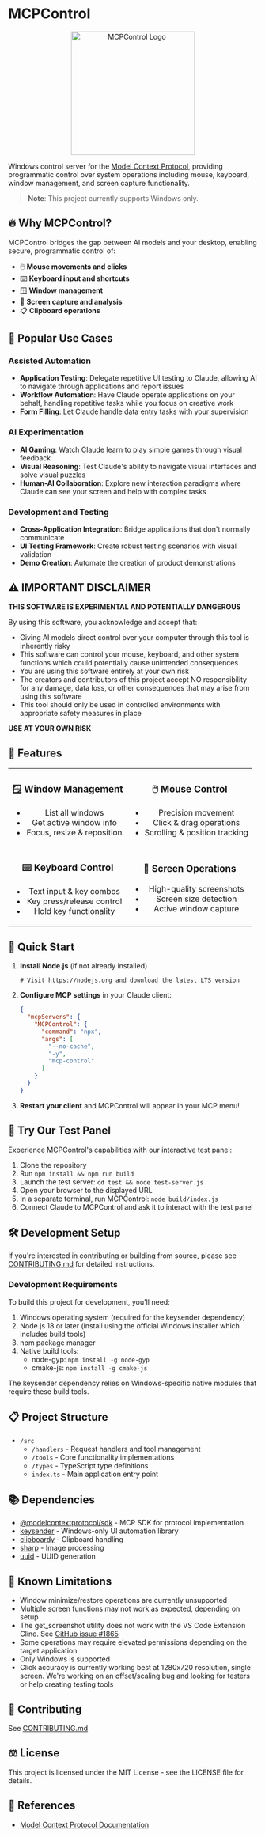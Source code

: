 # MCPControl

<p align="center">
  <img src="https://raw.githubusercontent.com/Cheffromspace/MCPControl/assets/logo/mcpcontrol-logo.png" alt="MCPControl Logo" width="250">
</p>

Windows control server for the [Model Context Protocol](https://modelcontextprotocol.github.io/), providing programmatic control over system operations including mouse, keyboard, window management, and screen capture functionality.

> **Note**: This project currently supports Windows only.

## 🔥 Why MCPControl?

MCPControl bridges the gap between AI models and your desktop, enabling secure, programmatic control of:

- 🖱️ **Mouse movements and clicks**
- ⌨️ **Keyboard input and shortcuts**
- 🪟 **Window management**
- 📸 **Screen capture and analysis**
- 📋 **Clipboard operations**

## 🚀 Popular Use Cases

### Assisted Automation

- **Application Testing**: Delegate repetitive UI testing to Claude, allowing AI to navigate through applications and report issues
- **Workflow Automation**: Have Claude operate applications on your behalf, handling repetitive tasks while you focus on creative work
- **Form Filling**: Let Claude handle data entry tasks with your supervision

### AI Experimentation

- **AI Gaming**: Watch Claude learn to play simple games through visual feedback
- **Visual Reasoning**: Test Claude's ability to navigate visual interfaces and solve visual puzzles
- **Human-AI Collaboration**: Explore new interaction paradigms where Claude can see your screen and help with complex tasks

### Development and Testing

- **Cross-Application Integration**: Bridge applications that don't normally communicate
- **UI Testing Framework**: Create robust testing scenarios with visual validation
- **Demo Creation**: Automate the creation of product demonstrations

## ⚠️ IMPORTANT DISCLAIMER

**THIS SOFTWARE IS EXPERIMENTAL AND POTENTIALLY DANGEROUS**

By using this software, you acknowledge and accept that:

- Giving AI models direct control over your computer through this tool is inherently risky
- This software can control your mouse, keyboard, and other system functions which could potentially cause unintended consequences
- You are using this software entirely at your own risk
- The creators and contributors of this project accept NO responsibility for any damage, data loss, or other consequences that may arise from using this software
- This tool should only be used in controlled environments with appropriate safety measures in place

**USE AT YOUR OWN RISK**

## 🌟 Features

<p align="center">
  <table>
    <tr>
      <td align="center">
        <h3>🪟 Window Management</h3>
        <ul>
          <li>List all windows</li>
          <li>Get active window info</li>
          <li>Focus, resize & reposition</li>
        </ul>
      </td>
      <td align="center">
        <h3>🖱️ Mouse Control</h3>
        <ul>
          <li>Precision movement</li>
          <li>Click & drag operations</li>
          <li>Scrolling & position tracking</li>
        </ul>
      </td>
    </tr>
    <tr>
      <td align="center">
        <h3>⌨️ Keyboard Control</h3>
        <ul>
          <li>Text input & key combos</li>
          <li>Key press/release control</li>
          <li>Hold key functionality</li>
        </ul>
      </td>
      <td align="center">
        <h3>📸 Screen Operations</h3>
        <ul>
          <li>High-quality screenshots</li>
          <li>Screen size detection</li>
          <li>Active window capture</li>
        </ul>
      </td>
    </tr>
  </table>
</p>

## 🔌 Quick Start

1. **Install Node.js** (if not already installed)
   ```
   # Visit https://nodejs.org and download the latest LTS version
   ```

2. **Configure MCP settings** in your Claude client:

   ```json
   {
     "mcpServers": {
       "MCPControl": {
         "command": "npx",
         "args": [
           "--no-cache",
           "-y",
           "mcp-control"
         ]
       }
     }
   }
   ```

3. **Restart your client** and MCPControl will appear in your MCP menu!

## 🧪 Try Our Test Panel

Experience MCPControl's capabilities with our interactive test panel:

1. Clone the repository
2. Run `npm install && npm run build`
3. Launch the test server: `cd test && node test-server.js`
4. Open your browser to the displayed URL
5. In a separate terminal, run MCPControl: `node build/index.js`
6. Connect Claude to MCPControl and ask it to interact with the test panel

## 🛠️ Development Setup

If you're interested in contributing or building from source, please see [CONTRIBUTING.md](CONTRIBUTING.md) for detailed instructions.

### Development Requirements

To build this project for development, you'll need:

1. Windows operating system (required for the keysender dependency)
2. Node.js 18 or later (install using the official Windows installer which includes build tools)
3. npm package manager
4. Native build tools:
   - node-gyp: `npm install -g node-gyp`
   - cmake-js: `npm install -g cmake-js`

The keysender dependency relies on Windows-specific native modules that require these build tools.

## 📋 Project Structure

- `/src`
  - `/handlers` - Request handlers and tool management
  - `/tools` - Core functionality implementations
  - `/types` - TypeScript type definitions
  - `index.ts` - Main application entry point

## 📚 Dependencies

- [@modelcontextprotocol/sdk](https://www.npmjs.com/package/@modelcontextprotocol/sdk) - MCP SDK for protocol implementation
- [keysender](https://www.npmjs.com/package/keysender) - Windows-only UI automation library
- [clipboardy](https://www.npmjs.com/package/clipboardy) - Clipboard handling
- [sharp](https://www.npmjs.com/package/sharp) - Image processing
- [uuid](https://www.npmjs.com/package/uuid) - UUID generation

## 🚧 Known Limitations

- Window minimize/restore operations are currently unsupported
- Multiple screen functions may not work as expected, depending on setup
- The get_screenshot utility does not work with the VS Code Extension Cline. See [GitHub issue #1865](https://github.com/cline/cline/issues/1865)
- Some operations may require elevated permissions depending on the target application
- Only Windows is supported
- Click accuracy is currently working best at 1280x720 resolution, single screen. We're working on an offset/scaling bug and looking for testers or help creating testing tools

## 👥 Contributing

See [CONTRIBUTING.md](CONTRIBUTING.md)

## ⚖️ License

This project is licensed under the MIT License - see the LICENSE file for details.

## 📖 References

- [Model Context Protocol Documentation](https://modelcontextprotocol.github.io/)